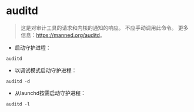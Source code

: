 # auditd

> 这是对审计工具的请求和内核的通知的响应。
> 不应手动调用此命令。
> 更多信息：<https://manned.org/auditd>。

- 启动守护进程：

`auditd`

- 以调试模式启动守护进程：

`auditd -d`

- 从launchd按需启动守护进程：

`auditd -l`